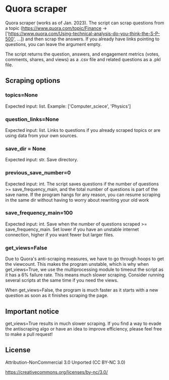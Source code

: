 # Quora scraper

Quora scraper (works as of Jan. 2023). The script can scrap questions from a topic (https://www.quora.com/topic/Finance -> ['https://www.quora.com/Using-technical-analysis-do-you-think-the-S-P-500', ...]) and then scrap the answers. If you already have links pointing to questions, you can leave the argument empty.

The script returns the question, answers, and engagement metrics (votes, comments, shares, and views) as a .csv file and related questions as a .pkl file. 

## Scraping options

### topics=None 

Expected input: list. Example: ['Computer_sciece', 'Physics']

### question_links=None 
Expected input: list. Links to questions if you already scraped topics or are using data from your own sources.

### save_dir = None
Expected input: str. Save directory.

### previous_save_number=0
Expected input: int. The script saves questions if the number of questions >= save_frequency_main, and the total number of questions is part of the save name. If the program hangs for any reason, you can resume scraping in the same dir without having to worry about rewriting your old work

### save_frequency_main=100 
Expected input: int. Save when the number of questions scraped >= save_frequency_main. Set lower if you have an unstable internet connection, higher if you want fewer but larger files.

### get_views=False

Due to Quora's anti-scraping measures, we have to go through hoops to get the viewcount. This makes the program unstable, which is why when get_views=True, we use the multiprocessing module to timeout the script as it has a 6% failure rate. This means much slower scraping. Consider running several scripts at the same time if you need the views.

When get_views=False, the program is much faster as it starts with a new question as soon as it finishes scraping the page.

## Important notice
get_views=True results in much slower scraping. If you find a way to evade the antiscraping algo or have an idea to improve efficiency, please feel free to make a pull request!

## License
Attribution-NonCommercial 3.0 Unported (CC BY-NC 3.0) 

https://creativecommons.org/licenses/by-nc/3.0/